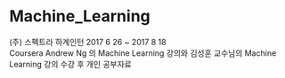 # Machine_Learning

(주) 스펙트라 하계인턴 2017 6 26 ~ 2017 8 18  
Coursera Andrew Ng 의 Machine Learning 강의와 김성훈 교수님의 Machine Learning 강의 수강 후 개인 공부자료  
